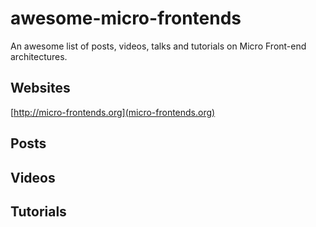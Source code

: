 # awesome-micro-frontends
An awesome list of posts, videos, talks and tutorials on Micro Front-end architectures.

## Websites
[http://micro-frontends.org](micro-frontends.org)


## Posts


## Videos


## Tutorials



